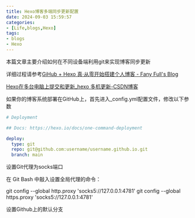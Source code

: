 ```yaml
---
title: Hexo博客多端同步更新配置
date: 2024-09-03 15:59:57
categories:
- [Life,blogs,Hexo]
tags:
- blogs
- Hexo
---
```

本篇文章主要介绍如何在不同设备端利用git来实现博客同步更新

详细过程请参考[GiHub + Hexo 真·从零开始搭建个人博客 - Fany Full's Blog](https://fanyfull.github.io/2021/10/16/Github-Hexo-真-从零开始搭建-GitHub-静态博客/#前言)

[Hexo在多台电脑上提交和更新_hexo 多机更新-CSDN博客](https://blog.csdn.net/K1052176873/article/details/122879462)



如果你的博客系统部署在GitHub上，首先进入_config.yml配置文件，修改以下参数

```yaml
# Deployment

## Docs: https://hexo.io/docs/one-command-deployment

deploy:
  type: git
  repo: git@github.com:username/username.github.io.git
  branch: main
```

设置Git代理为socks端口

在 Git Bash 中敲入设置全局代理的命令：

git config --global http.proxy 'socks5://127.0.0.1:4781'
git config --global https.proxy 'socks5://127.0.0.1:4781'

设置Github上的默认分支

